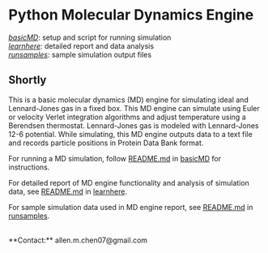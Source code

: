 # Python Molecular Dynamics Engine
[*basicMD*](https://github.com/nAmnesiac/py_basicMD/tree/main/basicMD): setup and script for running simulation <br/>
[*learnhere*](https://github.com/nAmnesiac/py_basicMD/tree/main/learnhere): detailed report and data analysis <br/>
[*runsamples*](https://github.com/nAmnesiac/py_basicMD/tree/main/runsamples): sample simulation output files

## Shortly
This is a basic molecular dynamics (MD) engine for simulating ideal and Lennard-Jones gas in a fixed box. This MD engine can simulate using Euler or velocity Verlet integration algorithms and adjust temperature using a Berendsen thermostat. Lennard-Jones gas is modeled with Lennard-Jones 12-6 potential. While simulating, this MD engine outputs data to a text file and records particle positions in Protein Data Bank format. 

For running a MD simulation, follow [README.md](https://github.com/nAmnesiac/py_basicMD/blob/main/basicMD/README.md) in [basicMD](https://github.com/nAmnesiac/py_basicMD/tree/main/basicMD) for instructions.

For detailed report of MD engine functionality and analysis of simulation data, see [README.md](https://github.com/nAmnesiac/py_basicMD/blob/main/learnhere/README.md) in [learnhere](https://github.com/nAmnesiac/py_basicMD/tree/main/learnhere).

For sample simulation data used in MD engine report, see [README.md](https://github.com/nAmnesiac/py_basicMD/blob/main/runsamples/README.md) in [runsamples](https://github.com/nAmnesiac/py_basicMD/tree/main/runsamples).

<br/>
**Contact:** allen.m.chen07@gmail.com
